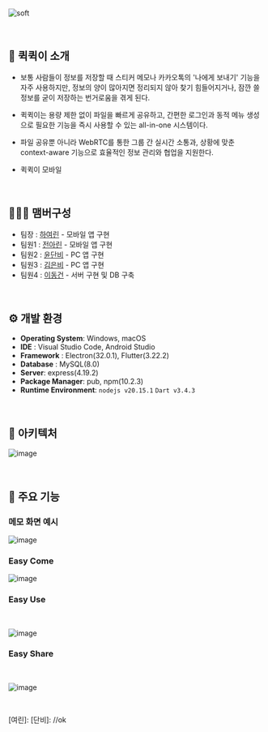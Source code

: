 <br>

![soft](https://capsule-render.vercel.app/api?type=egg&height=197&color=gradient&text=Quick%20Quick&section=header&reversal=true)

<br> 

## 🚩 퀵퀵이 소개
- 보통 사람들이 정보를 저장할 때 스티커 메모나 카카오톡의 '나에게 보내기' 기능을 자주 사용하지만, 정보의 양이 많아지면 정리되지 않아 찾기 힘들어지거나, 잠깐 쓸 정보를 굳이 저장하는 번거로움을 겪게 된다.
  
- 퀵퀵이는 용량 제한 없이 파일을 빠르게 공유하고, 간편한 로그인과 동적 메뉴 생성으로 필요한 기능을 즉시 사용할 수 있는 all-in-one 시스템이다.
  
- 파일 공유뿐 아니라 WebRTC를 통한 그룹 간 실시간 소통과, 상황에 맞춘 context-aware 기능으로 효율적인 정보 관리와 협업을 지원한다.

- <a href="https://github.com/HwangCheese/QuickQuick-mobile" style="text-decoration: none;">퀵퀵이 모바일</a>
<br>

## 🧑‍🤝‍🧑 맴버구성
 - 팀장 : [하여린](https://github.com/niroey) - 모바일 앱 구현
 - 팀원1 : [전아린](https://github.com/flsrinn) - 모바일 앱 구현
 - 팀원2 : [윤단비](https://github.com/yoondanbi) - PC 앱 구현
 - 팀원3 : [김은비](https://github.com/ssilverrain) - PC 앱 구현
 - 팀원4 : [이동건](https://github.com/mvg01) - 서버 구현 및 DB 구축
<br>

 ## ⚙️ 개발 환경
- **Operating System**: Windows, macOS
- **IDE** : Visual Studio Code, Android Studio
- **Framework** : Electron(32.0.1), Flutter(3.22.2)
- **Database** : MySQL(8.0)
- **Server**: express(4.19.2)
- **Package Manager**: pub, npm(10.2.3)
- **Runtime Environment**: `nodejs v20.15.1` `Dart v3.4.3`
<br>

## 🔧 아키텍처
![image](https://github.com/user-attachments/assets/84874df0-6ed7-47a6-ab71-46cdd73fe811)

<br>

## 💝 주요 기능
### 메모 화면 예시
![image](https://github.com/user-attachments/assets/36a6df82-c998-42f2-8b1a-a3f855283400)

### Easy Come

![image](https://github.com/user-attachments/assets/2a6b8d1e-38d2-4e92-a7ea-652cd8b6e95c)
### Easy Use
<br>

![image](https://github.com/user-attachments/assets/f51029db-c60f-473f-aca7-30aa58dd3b80)
### Easy Share
<br>

![image](https://github.com/user-attachments/assets/c9f6041a-b4a4-4a19-87ec-ef63d6f25a3c)

<br>

[은비]://okkkkkkkay
[여린]:
[단비]: //ok